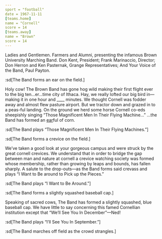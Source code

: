 ```yaml
---
sport = "football"
date = 1967-11-11
[teams.home]
name = "Cornell"
score = 14
[teams.away]
name = "Brown"
score = 14
---
```


Ladies and Gentlemen. Farmers and Alumni, presenting the infamous Brown University Marching Band. Don Kent, President; Frank Marinaccio, Director; Don Herron and Ken Pasternak, Grange Representatives; And Your Voice of the Band, Paul Payton.

:sd[The Band forms an ear on the field.]

Holy cow! The Brown Band has gone hog wild making their first flight ever to the big ten…er…time city of Ithaca. Hay, we really lofted our big bird in—making it in one hour and \_\_\_\_ minutes. We thought Cornell was fodder away and almost flew pasture airport. But we tractor down and grazed in to a peas-ful landing. On the ground we herd some horse Cornell co-eds sheepishly singing “Those Magnificent Men In Their Flying Machine…” ...the Band has formed an <u>ear</u>ful of corn.

:sd[The Band plays “Those Magnificent Men In Their Flying Machines.”]

:sd[The Band forms a crevice on the field.]

We’ve taken a good look at your gorgeous campus and were struck by the great cornell crevices. We understand that in order to bridge the gap between man and nature at cornell a crevice watching society was formed whose membership, rather than growing by leaps and bounds, has fallen sharply. A salute to the drop-outs—as the Band forms said crevass and plays “I Want to Be around to Pick up the Pieces.”

:sd[The Band plays “I Want to Be Around.”]

:sd[The Band forms a slightly squashed baseball cap.]

Speaking of sacred cows, The Band has formed a slightly squashed, blue baseball cap. We have little to say concerning this famed Cornellian institution except that “We’ll See You In December”—Ned!

:sd[The Band plays “I’ll See You In September.”]

:sd[The Band marches off field as the crowd strangles.]
